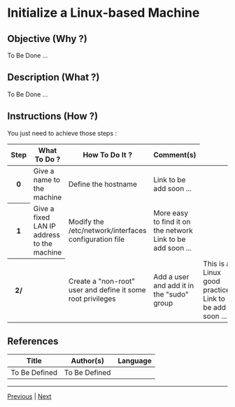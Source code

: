 Initialize a Linux-based Machine
==

Objective (Why ?)
-
To Be Done ...

Description (What ?)
-
To Be Done ...

Instructions (How ?)
-
You just need to achieve those steps :
<table>
    <thead>
        <tr>
            <th>Step</th>         
            <th>What To Do ?</th>
            <th>How To Do It ?</th>
            <th>Comment(s)</th>
        </tr>
    </thead>
    <tbody>
        <tr>
            <th>0</th>     
            <td>Give a name to the machine</td>
            <td>Define the hostname</td>
            <td>Link to be add soon ...</A></td>
        </tr>
         <tr>
             <th>1</th>     
            <td>Give a fixed LAN IP address to the machine</td>
            <td>Modify the /etc/network/interfaces configuration file</td>
            <td>More easy to find it on the network</br>Link to be add soon ...</A></td>
        </tr>      
        <tr>
            <th>2/<th>     
            <td>Create a "non-root" user and define it some root privileges</td>
            <td>Add a user and add it in the "sudo" group</td>
            <td>This is a Linux good practices</br>Link to be add soon ...</A></td>
        </tr>   
    </tbody>
</table>

References
-
<table>
    <thead>
        <tr>
            <th>Title</th>
            <th>Author(s)</th>
            <th>Language</th>
        </tr>
    </thead>
     <tbody>
        <tr>
            <td>To Be Defined</td>
            <td>To Be Defined</td>
            <td></td>
        </tr>
</table>

---
<A href="https://github.com/babonet13/HelloWorld/tree/master/Machine/6_SshConnect">Previous</A> | <A href="https://github.com/babonet13/HelloWorld/tree/master/Machine/7_InitializeMachine">Next<A/> 
